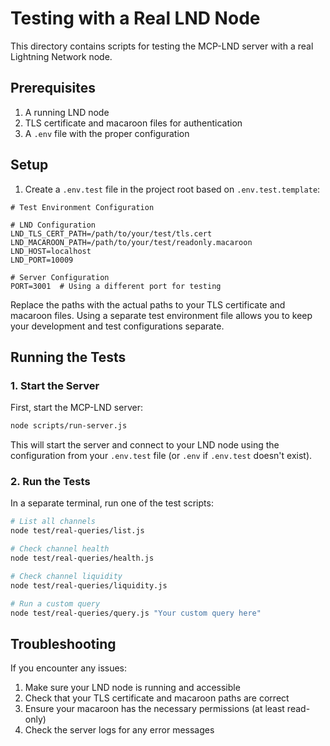 # Testing with a Real LND Node

This directory contains scripts for testing the MCP-LND server with a real Lightning Network node.

## Prerequisites

1. A running LND node
2. TLS certificate and macaroon files for authentication
3. A `.env` file with the proper configuration

## Setup

1. Create a `.env.test` file in the project root based on `.env.test.template`:

```
# Test Environment Configuration

# LND Configuration
LND_TLS_CERT_PATH=/path/to/your/test/tls.cert
LND_MACAROON_PATH=/path/to/your/test/readonly.macaroon
LND_HOST=localhost
LND_PORT=10009

# Server Configuration
PORT=3001  # Using a different port for testing
```

Replace the paths with the actual paths to your TLS certificate and macaroon files. Using a separate test environment file allows you to keep your development and test configurations separate.

## Running the Tests

### 1. Start the Server

First, start the MCP-LND server:

```bash
node scripts/run-server.js
```

This will start the server and connect to your LND node using the configuration from your `.env.test` file (or `.env` if `.env.test` doesn't exist).

### 2. Run the Tests

In a separate terminal, run one of the test scripts:

```bash
# List all channels
node test/real-queries/list.js

# Check channel health
node test/real-queries/health.js

# Check channel liquidity
node test/real-queries/liquidity.js

# Run a custom query
node test/real-queries/query.js "Your custom query here"
```

## Troubleshooting

If you encounter any issues:

1. Make sure your LND node is running and accessible
2. Check that your TLS certificate and macaroon paths are correct
3. Ensure your macaroon has the necessary permissions (at least read-only)
4. Check the server logs for any error messages
